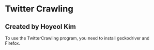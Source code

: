 # Twitter Crawling 
## Created by Hoyeol Kim

To use the TwitterCrawling program, you need to install geckodriver and Firefox.